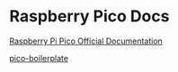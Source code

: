 # Raspberry Pico Docs
[Raspberry Pi Pico Official Documentation](https://www.raspberrypi.com/documentation/microcontrollers/raspberry-pi-pico.html)

[pico-boilerplate](https://github.com/pimoroni/pico-boilerplate)